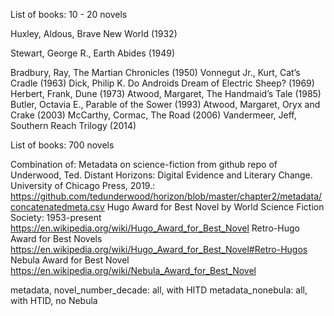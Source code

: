 List of books: 10 - 20 novels

Huxley, Aldous, Brave New World (1932)

Stewart, George R., Earth Abides (1949)

Bradbury, Ray, The Martian Chronicles (1950)
Vonnegut Jr., Kurt, Cat’s Cradle (1963)
Dick, Philip K. Do Androids Dream of Electric Sheep? (1969)
Herbert, Frank, Dune (1973)
Atwood, Margaret, The Handmaid’s Tale (1985)
Butler, Octavia E., Parable of the Sower (1993)
Atwood, Margaret, Oryx and Crake (2003)
McCarthy, Cormac, The Road (2006)
Vandermeer, Jeff, Southern Reach Trilogy (2014)


List of books: 700 novels

Combination of:
Metadata on science-fiction from github repo of Underwood, Ted. Distant Horizons: Digital Evidence and Literary Change. University of Chicago Press, 2019.:
https://github.com/tedunderwood/horizon/blob/master/chapter2/metadata/concatenatedmeta.csv
Hugo Award for Best Novel by World Science Fiction Society: 1953-present
https://en.wikipedia.org/wiki/Hugo_Award_for_Best_Novel
Retro-Hugo Award for Best Novels
https://en.wikipedia.org/wiki/Hugo_Award_for_Best_Novel#Retro-Hugos
Nebula Award for Best Novel
https://en.wikipedia.org/wiki/Nebula_Award_for_Best_Novel

metadata, novel_number_decade: all, with HITD
metadata_nonebula: all, with HTID, no Nebula
